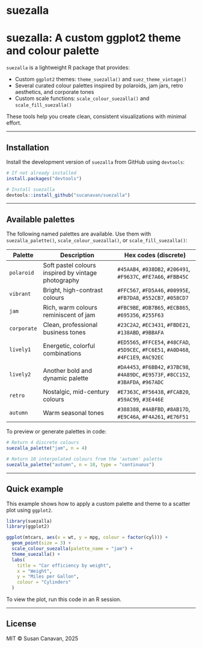 suezalla
================

# suezalla: A custom ggplot2 theme and colour palette

`suezalla` is a lightweight R package that provides:

- Custom `ggplot2` themes: `theme_suezalla()` and `suez_theme_vintage()`
- Several curated colour palettes inspired by polaroids, jam jars, retro
  aesthetics, and corporate tones
- Custom scale functions: `scale_colour_suezalla()` and
  `scale_fill_suezalla()`

These tools help you create clean, consistent visualizations with
minimal effort.

------------------------------------------------------------------------

## Installation

Install the development version of `suezalla` from GitHub using
`devtools`:

``` r
# If not already installed
install.packages("devtools")

# Install suezalla
devtools::install_github("sucanavan/suezalla")
```

------------------------------------------------------------------------

## Available palettes

The following named palettes are available. Use them with
`suezalla_palette()`, `scale_colour_suezalla()`, or
`scale_fill_suezalla()`:

| Palette | Description | Hex codes (discrete) |
|----|----|----|
| `polaroid` | Soft pastel colours inspired by vintage photography | `#45AAB4`, `#038DB2`, `#206491`, `#F9637C`, `#FE7A66`, `#FBB45C` |
| `vibrant` | Bright, high-contrast colours | `#FFC567`, `#FD5A46`, `#00995E`, `#FB7DA8`, `#552CB7`, `#058CD7` |
| `jam` | Rich, warm colours reminiscent of jam | `#FBC9BE`, `#DB7B65`, `#ECB865`, `#695356`, `#255F63` |
| `corporate` | Clean, professional business tones | `#23C2A2`, `#EC3431`, `#FBDE21`, `#138ABD`, `#9BBAFA` |
| `lively1` | Energetic, colorful combinations | `#ED5565`, `#FFCE54`, `#48CFAD`, `#5D9CEC`, `#FC6E51`, `#A0D468`, `#4FC1E9`, `#AC92EC` |
| `lively2` | Another bold and dynamic palette | `#DA4453`, `#F6BB42`, `#37BC98`, `#4A89DC`, `#E9573F`, `#8CC152`, `#3BAFDA`, `#967ADC` |
| `retro` | Nostalgic, mid-century colours | `#E7363C`, `#F56438`, `#FCAB20`, `#59AC99`, `#3E446E` |
| `autumn` | Warm seasonal tones | `#388388`, `#4ABFBD`, `#8AB17D`, `#E9C46A`, `#F4A261`, `#E76F51` |

To preview or generate palettes in code:

``` r
# Return 4 discrete colours
suezalla_palette("jam", n = 4)

# Return 10 interpolated colours from the 'autumn' palette
suezalla_palette("autumn", n = 10, type = "continuous")
```

------------------------------------------------------------------------

## Quick example

This example shows how to apply a custom palette and theme to a scatter
plot using `ggplot2`.

``` r
library(suezalla)
library(ggplot2)

ggplot(mtcars, aes(x = wt, y = mpg, colour = factor(cyl))) +
  geom_point(size = 3) +
  scale_colour_suezalla(palette_name = "jam") +
  theme_suezalla() +
  labs(
    title = "Car efficiency by weight",
    x = "Weight",
    y = "Miles per Gallon",
    colour = "Cylinders"
  )
```

To view the plot, run this code in an R session.

------------------------------------------------------------------------

## License

MIT © Susan Canavan, 2025
